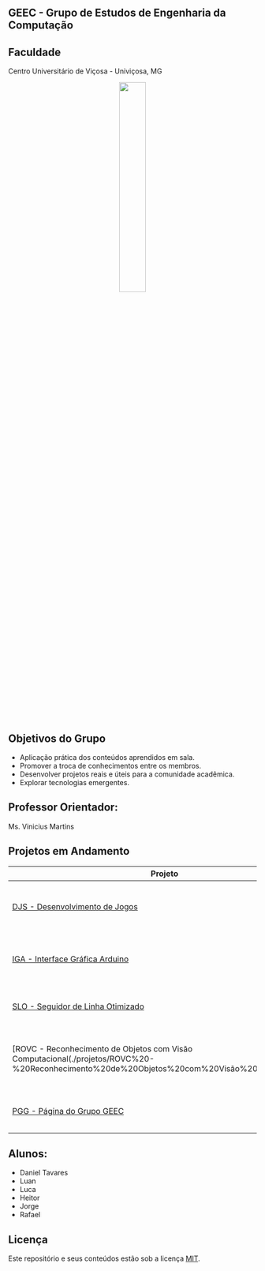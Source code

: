 ## GEEC - Grupo de Estudos de Engenharia da Computação

## Faculdade
Centro Universitário de Viçosa - Univiçosa, MG

<p align="center" width="100%">
    <img width="33%" src="https://cdn.univicosa.com.br/img/portal/graduacao/curso/selo/engenharia_de_computacao.png">
</p>

## Objetivos do Grupo
- Aplicação prática dos conteúdos aprendidos em sala.
- Promover a troca de conhecimentos entre os membros.
- Desenvolver projetos reais e úteis para a comunidade acadêmica.
- Explorar tecnologias emergentes.

## Professor Orientador:
Ms. Vinicius Martins


## Projetos em Andamento

| Projeto | Descrição | Responsável |
|---------|-----------|-------------|
| [DJS - Desenvolvimento de Jogos](./projetos/DJS%20-%20Desenvolvimento%20de%20Jogos) | Criação de um jogo isométrico com GML e GameMaker Studio. | Luan | 
| [IGA - Interface Gráfica Arduino](./projetos/IGA%20-%20Interface%20Grafica%20Arduino) | Interface em C# para comunicação com dispositivos Arduino. | Heitor |
| [SLO - Seguidor de Linha Otimizado](./projetos/SLO%20-%20Seguidor%20de%20Linha%20Otimizado) | Otimização de um robô seguidor de linha sem microcontrolador. | Luca |
| [ROVC - Reconhecimento de Objetos com Visão Computacional(./projetos/ROVC%20-%20Reconhecimento%20de%20Objetos%20com%20Visão%20Computacional) | Sistema de reconhecimento e classificação de objetos em tempo real com Python. | Rafael |
| [PGG - Página do Grupo GEEC](./projetos/PGG%20-%20Portal%20do%20Grupo%20GEEC) | Desenvolvimento de um site institucional para o grupo. | Jorge  |

## Alunos:
- Daniel Tavares
- Luan
- Luca
- Heitor
- Jorge
- Rafael


##  Licença
Este repositório e seus conteúdos estão sob a licença [MIT](LICENSE).
